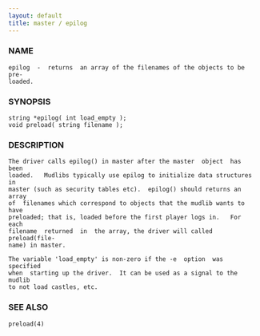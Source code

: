 ```yaml
---
layout: default
title: master / epilog
---
```


### NAME

    epilog  -  returns  an array of the filenames of the objects to be pre‐
    loaded.

### SYNOPSIS

    string *epilog( int load_empty );
    void preload( string filename );

### DESCRIPTION

    The driver calls epilog() in master after the master  object  has  been
    loaded.   Mudlibs typically use epilog to initialize data structures in
    master (such as security tables etc).  epilog() should returns an array
    of  filenames which correspond to objects that the mudlib wants to have
    preloaded; that is, loaded before the first player logs in.   For  each
    filename  returned  in  the array, the driver will called preload(file‐
    name) in master.

    The variable 'load_empty' is non-zero if the -e  option  was  specified
    when  starting up the driver.  It can be used as a signal to the mudlib
    to not load castles, etc.

### SEE ALSO

    preload(4)

